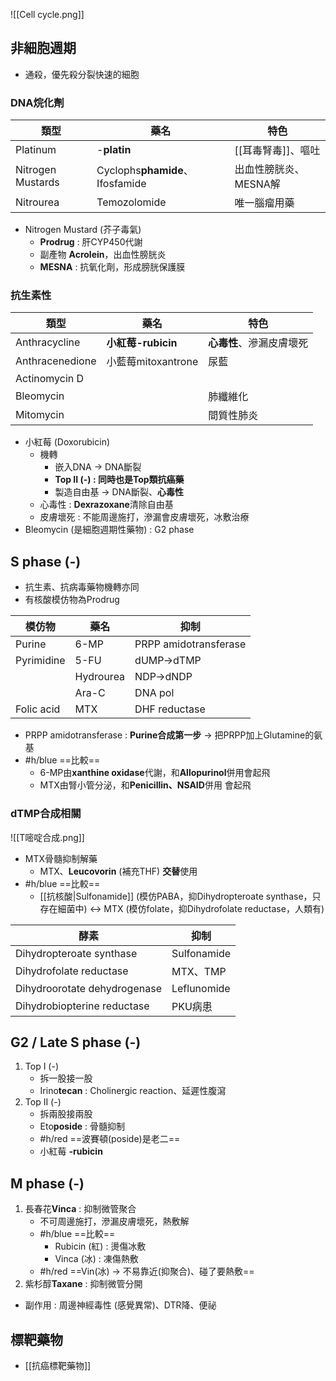 ![[Cell cycle.png]]
## 非細胞週期
- 通殺，優先殺分裂快速的細胞
### DNA烷化劑
| 類型              | 藥名                        | 特色                  |
|-------------------|-----------------------------|-----------------------|
| Platinum          | -**platin**                      | [[耳毒腎毒]]、嘔吐        |
| Nitrogen Mustards | Cyclophs**phamide**、Ifosfamide | 出血性膀胱炎、MESNA解 |
| Nitrourea         | Temozolomide                | 唯一腦瘤用藥          |
- Nitrogen Mustard (芥子毒氣)
	- **Prodrug** : 肝CYP450代謝
	- 副產物 **Acrolein**，出血性膀胱炎
	- **MESNA** : 抗氧化劑，形成膀胱保護膜
### 抗生素性
| 類型            | 藥名               | 特色                     |
|-----------------|--------------------|--------------------------|
| Anthracycline   | **小紅莓-rubicin**      | **心毒性**、滲漏皮膚壞死          |
| Anthracenedione | 小藍莓mitoxantrone | 尿藍                     |
| Actinomycin D   |                    |                          |
| Bleomycin       |                    | 肺纖維化                 |
| Mitomycin       |                    | 間質性肺炎               |
- 小紅莓 (Doxorubicin)
	- 機轉
		- 嵌入DNA -> DNA斷裂
		- **Top II (-) : 同時也是Top類抗癌藥**
		- 製造自由基 -> DNA斷裂、**心毒性**
	- 心毒性 : **Dexrazoxane**清除自由基
	- 皮膚壞死 : 不能周邊施打，滲漏會皮膚壞死，冰敷治療
- Bleomycin (是細胞週期性藥物) : G2 phase
## S phase (-)
- 抗生素、抗病毒藥物機轉亦同
- 有核酸模仿物為Prodrug

| 模仿物     | 藥名      | 抑制                  |
|------------|-----------|-----------------------|
| Purine     | 6-MP      | PRPP amidotransferase |
| Pyrimidine | 5-FU      | dUMP->dTMP            |
|            | Hydrourea | NDP->dNDP             |
|            | Ara-C     | DNA pol               |
| Folic acid | MTX       | DHF reductase         |
- PRPP amidotransferase : **Purine合成第一步** -> 把PRPP加上Glutamine的氨基
- #h/blue ==比較==
	- 6-MP由**xanthine oxidase**代謝，和**Allopurinol**併用會起飛
	- MTX由腎小管分泌，和**Penicillin、NSAID**併用 會起飛
### dTMP合成相關
![[T嘧啶合成.png]]
- MTX骨髓抑制解藥
	- MTX、**Leucovorin** (補充THF) **交替**使用
- #h/blue ==比較==
	- [[抗核酸|Sulfonamide]] (模仿PABA，抑Dihydropteroate synthase，只存在細菌中) <-> MTX (模仿folate，抑Dihydrofolate reductase，人類有)
	
| 酵素                         | 抑制        |
|------------------------------|-------------|
| Dihydropteroate synthase     | Sulfonamide |
| Dihydrofolate reductase      | MTX、TMP    |
| Dihydroorotate dehydrogenase | Leflunomide |
| Dihydrobiopterine reductase  | PKU病患     |
## G2 / Late S phase (-)
1. Top I (-)
	- 拆一股接一股
	- Irino**tecan** : Cholinergic reaction、延遲性腹瀉
2. Top II (-)
	- 拆兩股接兩股
	- Eto**poside** : 骨髓抑制
	- #h/red ==波賽頓(poside)是老二==
	- 小紅莓 **-rubicin**
## M phase (-)
1. 長春花**Vinca** : 抑制微管聚合
	- 不可周邊施打，滲漏皮膚壞死，熱敷解
	- #h/blue ==比較==
		- Rubicin (紅) : 燙傷冰敷
		- Vinca (冰) : 凍傷熱敷
	- #h/red ==Vin(冰) -> 不易靠近(抑聚合)、碰了要熱敷==
2. 紫杉醇**Taxane** : 抑制微管分開
- 副作用 : 周邊神經毒性 (感覺異常)、DTR降、便祕
## 標靶藥物
- [[抗癌標靶藥物]]